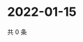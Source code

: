 # 2022-01-15

共 0 条

<!-- BEGIN WEIBO -->
<!-- 最后更新时间 Sat Jan 15 2022 20:24:36 GMT+0800 (China Standard Time) -->

<!-- END WEIBO -->
